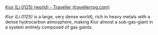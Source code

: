 [Kiur (Li 0125) (world) - Traveller (travellerrpg.com)](https://wiki.travellerrpg.com/Kiur_(Li_0125)_(world))

_Kiur (Li 0125)_ is a large, very dense world), rich in heavy metals with a dense hydrocarbon atmosphere, making Kiur almost a sub-gas-giant in a system entirely composed of gas giants.